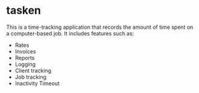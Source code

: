 # tasken

This is a time-tracking application that records the amount of time spent on a computer-based job. It includes features such as:
- Rates
- Invoices
- Reports
- Logging
- Client tracking
- Job tracking
- Inactivity Timeout